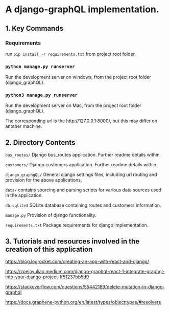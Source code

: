 # A django-graphQL implementation.

## 1. Key Commands
### Requirements
run `pip install -r requirements.txt` from project root folder.

### `python manage.py runserver` 
Run the development server on windows, from the project root folder (django_graphQL).

### `python3 manage.py runserver`
Run the development server on Mac, from the project root folder (django_graphQL).

The corresponding url is the http://127.0.0.1:8000/, but this may differ on another machine. 

## 2. Directory Contents
`bus_routes/`
Django bus_routes application. Further readme details within.

`customers/`
Django customers application. Further readme details within.

`django_graphgQL/`
General django settings files, including url routing and provision for the above applications.

`data/`
contains sourcing and parsing scripts for various data sources used in the application.

`db.sqlite3`
SQLite database containing routes and customers information.

`manage.py`
Provision of django functionality.

`requirements.txt`
Package requirements for django implementation.

  
## 3. Tutorials and resources involved in the creation of this application

https://blog.logrocket.com/creating-an-app-with-react-and-django/

https://zoejoyuliao.medium.com/django-graphql-react-1-integrate-graphql-into-your-django-project-ff51237bb5d9

https://stackoverflow.com/questions/55442189/delete-mutation-in-django-graphql

https://docs.graphene-python.org/en/latest/types/objecttypes/#resolvers
